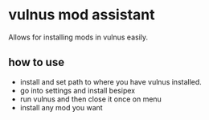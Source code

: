 # vulnus mod assistant

Allows for installing mods in vulnus easily.

## how to use

- install and set path to where you have vulnus installed.
- go into settings and install besipex
- run vulnus and then close it once on menu
- install any mod you want
